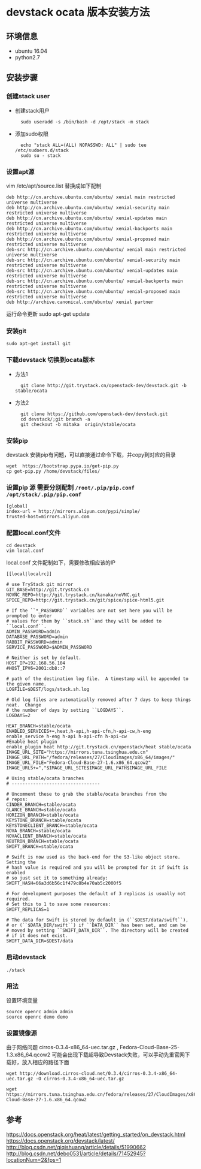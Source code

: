 # devstack ocata 版本安装方法 #

## 环境信息
* ubuntu 16.04
* python2.7
## 安装步骤

### 创建stack user
* 创建stack用户

		sudo useradd -s /bin/bash -d /opt/stack -m stack
* 添加sudo权限

		echo "stack ALL=(ALL) NOPASSWD: ALL" | sudo tee /etc/sudoers.d/stack
		sudo su - stack

### 设置apt源
vim /etc/apt/source.list 替换成如下配制

	deb http://cn.archive.ubuntu.com/ubuntu/ xenial main restricted universe multiverse
	deb http://cn.archive.ubuntu.com/ubuntu/ xenial-security main restricted universe multiverse
	deb http://cn.archive.ubuntu.com/ubuntu/ xenial-updates main restricted universe multiverse
	deb http://cn.archive.ubuntu.com/ubuntu/ xenial-backports main restricted universe multiverse
	deb http://cn.archive.ubuntu.com/ubuntu/ xenial-proposed main restricted universe multiverse
	deb-src http://cn.archive.ubuntu.com/ubuntu/ xenial main restricted universe multiverse
	deb-src http://cn.archive.ubuntu.com/ubuntu/ xenial-security main restricted universe multiverse
	deb-src http://cn.archive.ubuntu.com/ubuntu/ xenial-updates main restricted universe multiverse
	deb-src http://cn.archive.ubuntu.com/ubuntu/ xenial-backports main restricted universe multiverse
	deb-src http://cn.archive.ubuntu.com/ubuntu/ xenial-proposed main restricted universe multiverse
	deb http://archive.canonical.com/ubuntu/ xenial partner

运行命令更新
	sudo apt-get update

### 安装git
	sudo apt-get install git

### 下载devstack 切换到ocata版本
* 方法1  

    	git clone http://git.trystack.cn/openstack-dev/devstack.git -b stable/ocata  

* 方法2

    	git clone https://github.com/openstack-dev/devstack.git 
    	cd devstack/;git branch -a
    	git checkout -b mitaka  origin/stable/ocata


### 安装pip
devstack 安装pip有问题，可以直接通过命令下载，并copy到对应的目录

	wget  https://bootstrap.pypa.io/get-pip.py
	cp get-pip.py /home/devstack/files/

### 设置pip 源 需要分别配制 `/root/.pip/pip.conf` `/opt/stack/.pip/pip.conf`

	[global]
	index-url = http://mirrors.aliyun.com/pypi/simple/
	trusted-host=mirrors.aliyun.com

### 配置local.conf文件

	cd devstack
	vim local.conf

local.conf 文件配制如下，需要修改相应该的IP

	[[local|localrc]]
	
	# use TryStack git mirror
	GIT_BASE=http://git.trystack.cn
	NOVNC_REPO=http://git.trystack.cn/kanaka/noVNC.git
	SPICE_REPO=http://git.trystack.cn/git/spice/spice-html5.git
	
	# If the ``*_PASSWORD`` variables are not set here you will be prompted to enter
	# values for them by ``stack.sh``and they will be added to ``local.conf``.
	ADMIN_PASSWORD=admin
	DATABASE_PASSWORD=admin
	RABBIT_PASSWORD=admin
	SERVICE_PASSWORD=$ADMIN_PASSWORD
	
	# Neither is set by default.
	HOST_IP=192.168.56.104
	#HOST_IPV6=2001:db8::7
	
	# path of the destination log file.  A timestamp will be appended to the given name.
	LOGFILE=$DEST/logs/stack.sh.log
	
	# Old log files are automatically removed after 7 days to keep things neat.  Change
	# the number of days by setting ``LOGDAYS``.
	LOGDAYS=2
	
	HEAT_BRANCH=stable/ocata
	ENABLED_SERVICES+=,heat,h-api,h-api-cfn,h-api-cw,h-eng
	enable_service h-eng h-api h-api-cfn h-api-cw
	#Enable heat plugin
	enable_plugin heat http://git.trystack.cn/openstack/heat stable/ocata
	IMAGE_URL_SITE="https://mirrors.tuna.tsinghua.edu.cn"
	IMAGE_URL_PATH="/fedora/releases/27/CloudImages/x86_64/images/"
	IMAGE_URL_FILE="Fedora-Cloud-Base-27-1.6.x86_64.qcow2"
	IMAGE_URLS+=","$IMAGE_URL_SITE$IMAGE_URL_PATH$IMAGE_URL_FILE
	
	# Using stable/ocata branches
	# ---------------------------------
	
	# Uncomment these to grab the stable/ocata branches from the
	# repos:
	CINDER_BRANCH=stable/ocata
	GLANCE_BRANCH=stable/ocata
	HORIZON_BRANCH=stable/ocata
	KEYSTONE_BRANCH=stable/ocata
	KEYSTONECLIENT_BRANCH=stable/ocata
	NOVA_BRANCH=stable/ocata
	NOVACLIENT_BRANCH=stable/ocata
	NEUTRON_BRANCH=stable/ocata
	SWIFT_BRANCH=stable/ocata
	
	# Swift is now used as the back-end for the S3-like object store. Setting the
	# hash value is required and you will be prompted for it if Swift is enabled
	# so just set it to something already:
	SWIFT_HASH=66a3d6b56c1f479c8b4e70ab5c2000f5
	
	# For development purposes the default of 3 replicas is usually not required.
	# Set this to 1 to save some resources:
	SWIFT_REPLICAS=1
	
	# The data for Swift is stored by default in (``$DEST/data/swift``),
	# or (``$DATA_DIR/swift``) if ``DATA_DIR`` has been set, and can be
	# moved by setting ``SWIFT_DATA_DIR``. The directory will be created
	# if it does not exist.
	SWIFT_DATA_DIR=$DEST/data


### 启动devstack

	./stack

### 用法
设置环境变量

	source openrc admin admin
	source openrc demo demo

### 设置镜像源
由于网络问题 cirros-0.3.4-x86_64-uec.tar.gz , Fedora-Cloud-Base-25-1.3.x86_64.qcow2 可能会出现下载超导致Devstack失败，可以手动先重官网下载好，放入相应的路径下面

	wget http://download.cirros-cloud.net/0.3.4/cirros-0.3.4-x86_64-uec.tar.gz -O cirros-0.3.4-x86_64-uec.tar.gz

	wget https://mirrors.tuna.tsinghua.edu.cn/fedora/releases/27/CloudImages/x86_64/images/Fedora-Cloud-Base-27-1.6.x86_64.qcow2

## 参考

https://docs.openstack.org/heat/latest/getting_started/on_devstack.html  
https://docs.openstack.org/devstack/latest/  
http://blog.csdn.net/qiqishuang/article/details/51990662  
http://blog.csdn.net/debo0531/article/details/71452945?locationNum=2&fps=1

